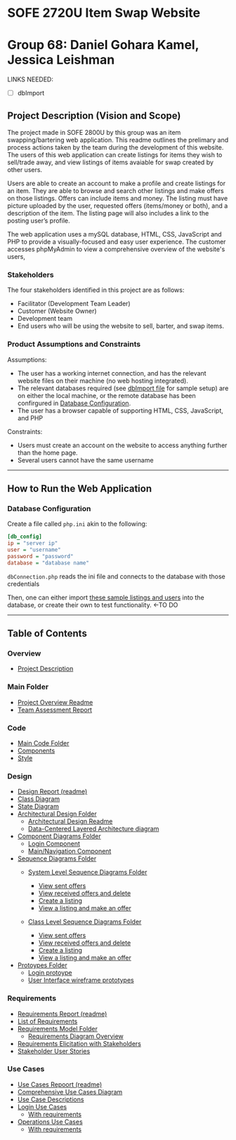 # SOFE 2720U Item Swap Website
# Group 68: Daniel Gohara Kamel, Jessica Leishman
LINKS NEEDED:
- [ ] dbImport

## Project Description (Vision and Scope)
The project made in SOFE 2800U by this group was an item swapping/bartering web application. This readme outlines the prelimary and process actions taken by the team during the development of this website.  The users of this web application can create listings for items they wish to sell/trade away, and view listings of items avaiable for swap created by other users.

Users are able to create an account to make a profile and create listings for an item.  They are able to browse and search other listings and make offers on those listings. Offers can include items and money.  The listing must have picture uploaded by the user, requested offers (items/money or both), and a description of the item.  The listing page will also includes a link to the posting user’s profile.

The web application uses a mySQL database, HTML, CSS, JavaScript and PHP to provide a visually-focused and easy user experience.  The customer accesses phpMyAdmin to view a comprehensive overview of the website's users, 


### Stakeholders
The four stakeholders identified in this project are as follows:
- Facilitator (Development Team Leader)
- Customer (Website Owner)
- Development team
- End users who will be using the website to sell, barter, and swap items.

### Product Assumptions and Constraints
Assumptions:
- The user has a working internet connection, and has the relevant website files on their machine (no web hosting integrated).
- The relevant databases required (see [dbImport file](linkhere) for sample setup) are on either the local machine, or the remote database has been confirgured in [Database Configuration](#database-configuration).
- The user has a browser capable of supporting HTML, CSS, JavaScript, and PHP

Constraints:
- Users must create an account on the website to access anything further than the home page.
- Several users cannot have the same username

---
## How to Run the Web Application


### Database Configuration
Create a file called `php.ini` akin to the following:

```ini
[db_config]
ip = "server ip"
user = "username"
password = "password"
database = "database name"

```

`dbConnection.php` reads the ini file and connects to the database with those credentials

Then, one can either import [these sample listings and users](linkhere) into the database, or create their own to test functionality. <-TO DO

---
## Table of Contents
### Overview
- [Project Description](#project-description-vision-and-scope)

### Main Folder
- [Project Overview Readme](https://github.com/SOFE2720/Group68_ItemSwap/blob/main/README.md)
- [Team Assessment Report](https://github.com/SOFE2720/Group68_ItemSwap/blob/main/Group%2068%20Team%20Assessment%20Report.pdf)

### Code
- [Main Code Folder](https://github.com/SOFE2720/Group68_ItemSwap/tree/main/Code)
- [Components](https://github.com/SOFE2720/Group68_ItemSwap/tree/main/Code/components)
- [Style](https://github.com/SOFE2720/Group68_ItemSwap/tree/main/Code/style)

### Design
- [Design Report (readme)](https://github.com/SOFE2720/Group68_ItemSwap/blob/main/Design/README.md)
- [Class Diagram](https://github.com/SOFE2720/Group68_ItemSwap/blob/main/Design/Group%2068%20Class%20Diagram.pdf)
- [State Diagram](https://github.com/SOFE2720/Group68_ItemSwap/blob/main/Design/Website%20Flow%20State%20Diagram.pdf)
- [Architectural Design Folder](https://github.com/SOFE2720/Group68_ItemSwap/tree/main/Design/Architectural%20Design)
    - [Architectural Design Readme](https://github.com/SOFE2720/Group68_ItemSwap/blob/main/Design/Architectural%20Design/README.md)
    - [Data-Centered Layered Architecture diagram](https://github.com/SOFE2720/Group68_ItemSwap/blob/main/Design/Architectural%20Design/Group%2068%20Data-Centered_Layered%20Architecture%20Diagram.pdf)
- [Component Diagrams Folder](https://github.com/SOFE2720/Group68_ItemSwap/tree/main/Design/Component%20Diagrams)
    - [Login Component](https://github.com/SOFE2720/Group68_ItemSwap/blob/main/Design/Component%20Diagrams/Group%2068%20Login%20Component.pdf)
    - [Main/Navigation Component](https://github.com/SOFE2720/Group68_ItemSwap/blob/main/Design/Component%20Diagrams/Group%2068%20Main-Navigation%20Component.pdf)
- [Sequence Diagrams Folder](https://github.com/SOFE2720/Group68_ItemSwap/tree/main/Design/Sequence%20Diagrams)
    - [System Level Sequence Diagrams Folder](https://github.com/SOFE2720/Group68_ItemSwap/tree/main/Design/Sequence%20Diagrams/System%20Level)
        - [View sent offers](https://github.com/SOFE2720/Group68_ItemSwap/blob/main/Design/Sequence%20Diagrams/System%20Level/Group%2068%20View%20Sent%20offers%20-%20SL.pdf)
        - [View received offers and delete](https://github.com/SOFE2720/Group68_ItemSwap/blob/main/Design/Sequence%20Diagrams/System%20Level/Group%2068%20View%20Received%20offers%20-%20SL.pdf)
        - [Create a listing](https://github.com/SOFE2720/Group68_ItemSwap/blob/main/Design/Sequence%20Diagrams/System%20Level/Group%2068%20Create%20Listing%20-%20SL.pdf)
        - [View a listing and make an offer](https://github.com/SOFE2720/Group68_ItemSwap/blob/main/Design/Sequence%20Diagrams/System%20Level/Group%2068%20View%20Listing_Make%20Offer%20-%20SL.pdf)

    - [Class Level Sequence Diagrams Folder](https://github.com/SOFE2720/Group68_ItemSwap/tree/main/Design/Sequence%20Diagrams/Class%20Level)
        - [View sent offers](https://github.com/SOFE2720/Group68_ItemSwap/blob/main/Design/Sequence%20Diagrams/Class%20Level/Group%2068%20View%20Sent%20Offers%20-%20CL.pdf)
        - [View received offers and delete](https://github.com/SOFE2720/Group68_ItemSwap/blob/main/Design/Sequence%20Diagrams/Class%20Level/Group%2068%20View%20Received%20Offers%20-CL.pdf)
        - [Create a listing](https://github.com/SOFE2720/Group68_ItemSwap/blob/main/Design/Sequence%20Diagrams/Class%20Level/Group%2068%20Create%20Listing%20-%20CL.pdf)
        - [View a listing and make an offer](https://github.com/SOFE2720/Group68_ItemSwap/blob/main/Design/Sequence%20Diagrams/Class%20Level/Group%2068%20View%20Listing_Make%20Offer%20-%20CL.pdf)
- [Protoypes Folder](https://github.com/SOFE2720/Group68_ItemSwap/tree/main/Design/Prototypes)
    - [Login protoype](https://github.com/SOFE2720/Group68_ItemSwap/tree/main/Design/Prototypes/Login%20Page)
    - [User Interface wireframe prototypes](https://github.com/SOFE2720/Group68_ItemSwap/blob/main/Design/Prototypes/Group%2068%20UI%20Wireframe%20Designs.pdf)


### Requirements
- [Requirements Report (readme)](https://github.com/SOFE2720/Group68_ItemSwap/blob/main/Requirements/README.md)
- [List of Requirements](https://github.com/SOFE2720/Group68_ItemSwap/blob/main/Requirements/Group%2068_%20List%20of%20Requirements.pdf)
- [Requirements Model Folder](https://github.com/SOFE2720/Group68_ItemSwap/tree/main/Requirements/Requirements%20Model)
    - [Requirements Diagram Overview](https://github.com/SOFE2720/Group68_ItemSwap/blob/main/Requirements/Requirements%20Model/Group%2068%20Requirement%20Diagram%20-%20Full%20Overview.pdf)
- [Requirements Elicitation with Stakeholders](https://github.com/SOFE2720/Group68_ItemSwap/blob/main/Requirements/Group%2068%20Jamboard%20Requirements%20Elicitation.png)
- [Stakeholder User Stories](https://github.com/SOFE2720/Group68_ItemSwap/blob/main/Requirements/Group%2068%20Jamboard%20User%20Stories.png)

### Use Cases
- [Use Cases Repoort (readme)](https://github.com/SOFE2720/Group68_ItemSwap/blob/main/Use%20Cases/README.md)
- [Comprehensive Use Cases Diagram](https://github.com/SOFE2720/Group68_ItemSwap/blob/main/Use%20Cases/Group%2068%20Comprehensive%20Use%20Case%20Diagram.pdf)
- [Use Case Descriptions](https://github.com/SOFE2720/Group68_ItemSwap/blob/main/Use%20Cases/Group%2068%20Use%20Case%20Descriptions.pdf)
- [Login Use Cases](https://github.com/SOFE2720/Group68_ItemSwap/blob/main/Use%20Cases/Group%2068%20Login%20Use%20cases.pdf)
    - [With requirements](https://github.com/SOFE2720/Group68_ItemSwap/blob/main/Use%20Cases/Group%2068%20Login%20Use%20cases%20with%20requirements.pdf)
- [Operations Use Cases](https://github.com/SOFE2720/Group68_ItemSwap/blob/main/Use%20Cases/Group%2068%20Operations%20Use%20Cases.pdf)
    - [With requirements](https://github.com/SOFE2720/Group68_ItemSwap/blob/main/Use%20Cases/Group%2068%20Operations%20Use%20Cases%20with%20Requirements.pdf)